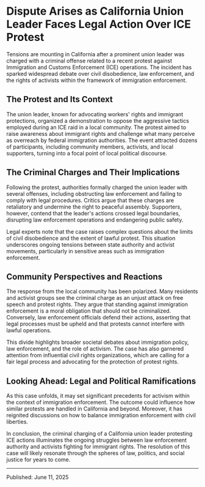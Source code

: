 # Dispute Arises as California Union Leader Faces Legal Action Over ICE Protest

Tensions are mounting in California after a prominent union leader was charged with a criminal offense related to a recent protest against Immigration and Customs Enforcement (ICE) operations. The incident has sparked widespread debate over civil disobedience, law enforcement, and the rights of activists within the framework of immigration enforcement.

## The Protest and Its Context

The union leader, known for advocating workers' rights and immigrant protections, organized a demonstration to oppose the aggressive tactics employed during an ICE raid in a local community. The protest aimed to raise awareness about immigrant rights and challenge what many perceive as overreach by federal immigration authorities. The event attracted dozens of participants, including community members, activists, and local supporters, turning into a focal point of local political discourse.

## The Criminal Charges and Their Implications

Following the protest, authorities formally charged the union leader with several offenses, including obstructing law enforcement and failing to comply with legal procedures. Critics argue that these charges are retaliatory and undermine the right to peaceful assembly. Supporters, however, contend that the leader's actions crossed legal boundaries, disrupting law enforcement operations and endangering public safety.

Legal experts note that the case raises complex questions about the limits of civil disobedience and the extent of lawful protest. This situation underscores ongoing tensions between state authority and activist movements, particularly in sensitive areas such as immigration enforcement.

## Community Perspectives and Reactions

The response from the local community has been polarized. Many residents and activist groups see the criminal charge as an unjust attack on free speech and protest rights. They argue that standing against immigration enforcement is a moral obligation that should not be criminalized. Conversely, law enforcement officials defend their actions, asserting that legal processes must be upheld and that protests cannot interfere with lawful operations.

This divide highlights broader societal debates about immigration policy, law enforcement, and the role of activism. The case has also garnered attention from influential civil rights organizations, which are calling for a fair legal process and advocating for the protection of protest rights.

## Looking Ahead: Legal and Political Ramifications

As this case unfolds, it may set significant precedents for activism within the context of immigration enforcement. The outcome could influence how similar protests are handled in California and beyond. Moreover, it has reignited discussions on how to balance immigration enforcement with civil liberties.

In conclusion, the criminal charging of a California union leader protesting ICE actions illuminates the ongoing struggles between law enforcement authority and activists fighting for immigrant rights. The resolution of this case will likely resonate through the spheres of law, politics, and social justice for years to come.

---

Published: June 11, 2025

